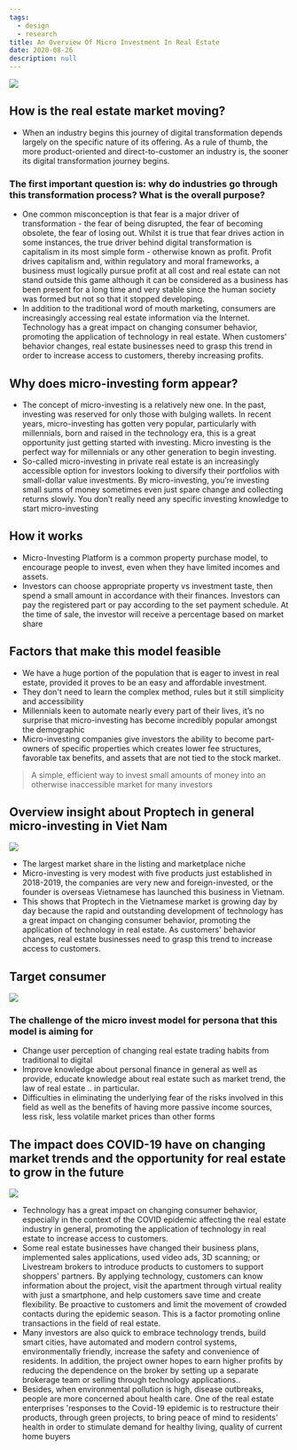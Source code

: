 ```yaml
---
tags: 
  - design
  - research
title: An Overview Of Micro Investment In Real Estate
date: 2020-08-26
description: null
---
```


![](assets/an-overview-of-micro-investment-in-real-estate_c090fa939fb85f75f0df5757eca321e4_md5.webp)

## How is the real estate market moving?

* When an industry begins this journey of digital transformation depends largely on the specific nature of its offering. As a rule of thumb, the more product-oriented and direct-to-customer an industry is, the sooner its digital transformation journey begins.

### The first important question is: why do industries go through this transformation process? What is the overall purpose?

* One common misconception is that fear is a major driver of transformation - the fear of being disrupted, the fear of becoming obsolete, the fear of losing out. Whilst it is true that fear drives action in some instances, the true driver behind digital transformation is capitalism in its most simple form - otherwise known as profit. Profit drives capitalism and, within regulatory and moral frameworks, a business must logically pursue profit at all cost and real estate can not stand outside this game although it can be considered as a business has been present for a long time and very stable since the human society was formed but not so that it stopped developing.
* In addition to the traditional word of mouth marketing, consumers are increasingly accessing real estate information via the Internet. Technology has a great impact on changing consumer behavior, promoting the application of technology in real estate. When customers' behavior changes, real estate businesses need to grasp this trend in order to increase access to customers, thereby increasing profits.

## Why does micro-investing form appear?

* The concept of micro-investing is a relatively new one. In the past, investing was reserved for only those with bulging wallets. In recent years, micro-investing has gotten very popular, particularly with millennials, born and raised in the technology era, this is a great opportunity just getting started with investing. Micro investing is the perfect way for millennials or any other generation to begin investing.
* So-called micro-investing in private real estate is an increasingly accessible option for investors looking to diversify their portfolios with small-dollar value investments. By micro-investing, you’re investing small sums of money sometimes even just spare change and collecting returns slowly. You don’t really need any specific investing knowledge to start micro-investing

## How it works

* Micro-Investing Platform is a common property purchase model, to encourage people to invest, even when they have limited incomes and assets.
* Investors can choose appropriate property vs investment taste, then spend a small amount in accordance with their finances. Investors can pay the registered part or pay according to the set payment schedule. At the time of sale, the investor will receive a percentage based on market share

## Factors that make this model feasible

* We have a huge portion of the population that is eager to invest in real estate, provided it proves to be an easy and affordable investment.
* They don't need to learn the complex method, rules but it still simplicity and accessibility
* Millennials keen to automate nearly every part of their lives, it’s no surprise that micro-investing has become incredibly popular amongst the demographic
* Micro-investing companies give investors the ability to become part-owners of specific properties which creates lower fee structures, favorable tax benefits, and assets that are not tied to the stock market.

> A simple, efficient way to invest small amounts of money into an otherwise inaccessible market for many investors

## Overview insight about Proptech in general micro-investing in Viet Nam

![](assets/an-overview-of-micro-investment-in-real-estate_2585fae6f148111f1bde12ffd49b9cb5_md5.webp)

* The largest market share in the listing and marketplace niche
* Micro-investing is very modest with five products just established in 2018-2019, the companies are very new and foreign-invested, or the founder is overseas Vietnamese has launched this business in Vietnam.
* This shows that Proptech in the Vietnamese market is growing day by day because the rapid and outstanding development of technology has a great impact on changing consumer behavior, promoting the application of technology in real estate. As customers' behavior changes, real estate businesses need to grasp this trend to increase access to customers.

## Target consumer

![](assets/an-overview-of-micro-investment-in-real-estate_b6ef22eca339a6bcd76f440bb4facf00_md5.webp)

### The challenge of the micro invest model for persona that this model is aiming for

* Change user perception of changing real estate trading habits from traditional to digital
* Improve knowledge about personal finance in general as well as provide, educate knowledge about real estate such as market trend, the law of real estate .. in particular.
* Difficulties in eliminating the underlying fear of the risks involved in this field as well as the benefits of having more passive income sources, less risk, less volatile market prices than other forms

## The impact does COVID-19 have on changing market trends and the opportunity for real estate to grow in the future

![](assets/an-overview-of-micro-investment-in-real-estate_15b159e5ae0649832e2dcd5c0db6a97e_md5.webp)

* Technology has a great impact on changing consumer behavior, especially in the context of the COVID epidemic affecting the real estate industry in general, promoting the application of technology in real estate to increase access to customers.
* Some real estate businesses have changed their business plans, implemented sales applications, used video ads, 3D scanning; or Livestream brokers to introduce products to customers to support shoppers' partners. By applying technology, customers can know information about the project, visit the apartment through virtual reality with just a smartphone, and help customers save time and create flexibility. Be proactive to customers and limit the movement of crowded contacts during the epidemic season. This is a factor promoting online transactions in the field of real estate.
* Many investors are also quick to embrace technology trends, build smart cities, have automated and modern control systems, environmentally friendly, increase the safety and convenience of residents. In addition, the project owner hopes to earn higher profits by reducing the dependence on the broker by setting up a separate brokerage team or selling through technology applications..
* Besides, when environmental pollution is high, disease outbreaks, people are more concerned about health care. One of the real estate enterprises 'responses to the Covid-19 epidemic is to restructure their products, through green projects, to bring peace of mind to residents' health in order to stimulate demand for healthy living, quality of current home buyers
